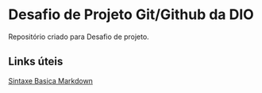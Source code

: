 # Desafio de Projeto Git/Github  da DIO 
Repositório  criado para Desafio de projeto.

## Links úteis
[Sintaxe Basica Markdown](https://www.markdownguide.org/basic-syntax/)

